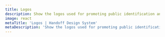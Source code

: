 ```yaml
---
title: Logos
description: Show the logos used for promoting public identification and recognition.
image: react
metaTitle: 'Logos | Handoff Design System'
metaDescription: 'Show the logos used for promoting public identification and recognition.'
---
```

